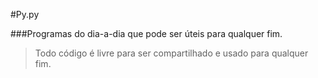 #Py.py


###Programas do dia-a-dia que pode ser úteis para qualquer fim.

>Todo código é livre para ser compartilhado e usado para qualquer fim.
